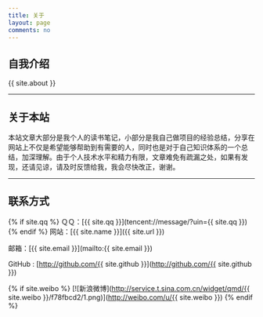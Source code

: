 ```yaml
---
title: 关于
layout: page
comments: no
---
```


## 自我介绍

{{ site.about }}

----

## 关于本站

本站文章大部分是我个人的读书笔记，小部分是我自己做项目的经验总结，分享在网站上不仅是希望能够帮助到有需要的人，同时也是对于自己知识体系的一个总结，加深理解。由于个人技术水平和精力有限，文章难免有疏漏之处，如果有发现，还请见谅，请及时反馈给我，我会尽快改正，谢谢。

----

## 联系方式

{% if site.qq %}
ＱＱ：[{{ site.qq }}](tencent://message/?uin={{ site.qq }})
{% endif %}
网站：[{{ site.name }}]({{ site.url }})

邮箱：[{{ site.email }}](mailto:{{ site.email }})

GitHub : [http://github.com/{{ site.github }}](http://github.com/{{ site.github }})

{% if site.weibo %}
[![新浪微博](http://service.t.sina.com.cn/widget/qmd/{{ site.weibo }}/f78fbcd2/1.png)](http://weibo.com/u/{{ site.weibo }})
{% endif %}
